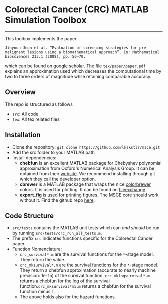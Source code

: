 # Colorectal Cancer (CRC) MATLAB Simulation Toolbox
---
This toolbox implements the paper
```
Jihyoun Jeon et al. “Evaluation of screening strategies for pre-malignant lesions using a biomathematical approach”. In: Mathematical biosciences 213.1 (2008), pp. 56–70.
```
which can be found on [google scholar](http://scholar.google.com/scholar?btnG=Search%2BScholar&as_q=%22Evaluation%2Bof%2Bscreening%2Bstrategies%2Bfor%2Bpre-malignant%2Blesions%2Busing%2Ba%2Bbiomathematical%2Bapproach.%22&as_sauthors=Jeon&as_occt=any&as_epq=&as_oq=&as_eq=&as_publication=&as_ylo=&as_yhi=&as_sdtAAP=1&as_sdtp=1). The file `tex/paper/paper.pdf` explains an approximation used which decreases the computational time by two to three orders of magnitude while retaining comparable accuracy.

## Overview
The repo is structured as follows
+ `src`: All code
+ `tex`: All tex related files


## Installation
+ Clone the repository: `git clone https://github.com/lkskstlr/msce.git`
+ Add the src folder to your MATLAB path
+ Install dependencies:
  + **chebfun** is an excellent MATLAB package for Chebyshev polynomial approximation from Oxford's Numerical Analysis Group. It can be obtained from their [website](http://www.chebfun.org/). We recommend installing through git which they call the developer option.
  + **cbrewer** is a MATLAB package that wraps the nice [colorbrewer](https://github.com/altmany/export_fig) colors. It is used for plotting. It can be found on [fileexchange](https://www.mathworks.com/matlabcentral/fileexchange/34087-cbrewer---colorbrewer-schemes-for-matlab).
  + **export_fig** is used for printing figures. The MSCE core should work without it. Find the github repo [here](https://github.com/altmany/export_fig).

## Code Structure
+ `src/tests` contains the MATLAB unit tests which can *and should* be run by running `src/tests/crc_run_all_tests.m`.
+ The prefix `crc` indicates functions specific for the Colorectal Cancer paper.
+ Function Nomenclature:
  + `crc_survival*.m` are the survival functions for the `*`-stage model. They return the value.
  + `crc_mksurvival*.m` are the survival functions for the `*`-stage model. They return a chebfun approximation (accurate to nearly machine precision: 1e-15) of the survival function. `crc_mklogsurvival*.m` returns a chebfun for the log of the survival function.`crc_mksurvival*m1.m` returns a chebfun for the survival function minus 1.
  + The above holds also for the hazard functions.
